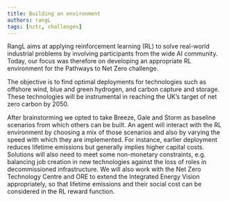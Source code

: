 ```yaml
---
title: Building an environment
authors: rangL
tags: [nztc, challenges]
---
```


RangL aims at applying reinforcement learning (RL) to solve real-world industrial problems by involving participants from the wide AI community. Today, our focus was therefore on developing an appropriate RL environment for the Pathways to Net Zero challenge.

<!--truncate-->

The objective is to find optimal deployments for technologies such as offshore wind, blue and green hydrogen, and carbon capture and storage. These technologies will be instrumental in reaching the UK’s target of net zero carbon by 2050.

After brainstorming we opted to take Breeze, Gale and Storm as baseline scenarios from which others can be built. An agent will interact with the RL environment by choosing a mix of those scenarios and also by varying the speed with which they are implemented. For instance, earlier deployment reduces lifetime emissions but generally implies higher capital costs. Solutions will also need to meet some non-monetary constraints, e.g. balancing job creation in new technologies against the loss of roles in decommissioned infrastructure. We will also work with the Net Zero Technology Centre and ORE to extend the Integrated Energy Vision appropriately, so that lifetime emissions and their social cost can be considered in the RL reward function.